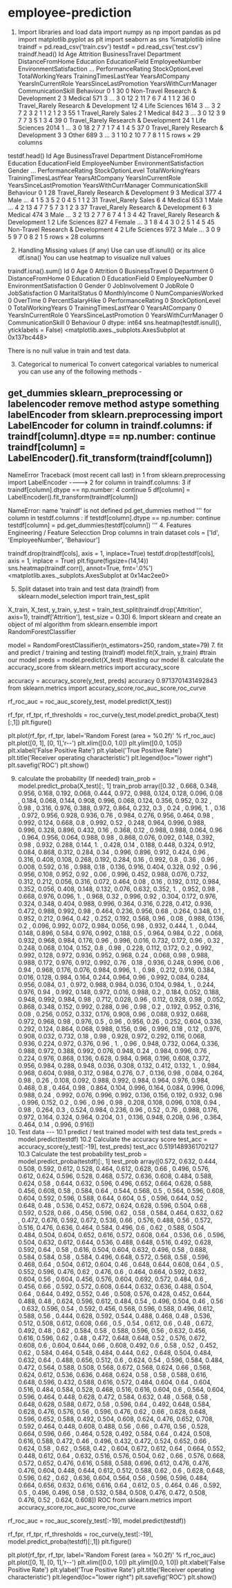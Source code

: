 # employee-prediction
1. Import libraries and load data
import numpy as np
import pandas as pd
import matplotlib.pyplot as plt
import seaborn as sns
%matplotlib inline
traindf = pd.read_csv('train.csv')
testdf = pd.read_csv('test.csv')
traindf.head()
Id	Age	Attrition	BusinessTravel	Department	DistanceFromHome	Education	EducationField	EmployeeNumber	EnvironmentSatisfaction	...	PerformanceRating	StockOptionLevel	TotalWorkingYears	TrainingTimesLastYear	YearsAtCompany	YearsInCurrentRole	YearsSinceLastPromotion	YearsWithCurrManager	CommunicationSkill	Behaviour
0	1	30	0	Non-Travel	Research & Development	2	3	Medical	571	3	...	3	0	12	2	11	7	6	7	4	1
1	2	36	0	Travel_Rarely	Research & Development	12	4	Life Sciences	1614	3	...	3	2	7	2	3	2	1	1	2	1
2	3	55	1	Travel_Rarely	Sales	2	1	Medical	842	3	...	3	0	12	3	9	7	7	3	5	1
3	4	39	0	Travel_Rarely	Research & Development	24	1	Life Sciences	2014	1	...	3	0	18	2	7	7	1	7	4	1
4	5	37	0	Travel_Rarely	Research & Development	3	3	Other	689	3	...	3	1	10	2	10	7	7	8	1	1
5 rows × 29 columns

testdf.head()
Id	Age	BusinessTravel	Department	DistanceFromHome	Education	EducationField	EmployeeNumber	EnvironmentSatisfaction	Gender	...	PerformanceRating	StockOptionLevel	TotalWorkingYears	TrainingTimesLastYear	YearsAtCompany	YearsInCurrentRole	YearsSinceLastPromotion	YearsWithCurrManager	CommunicationSkill	Behaviour
0	1	28	Travel_Rarely	Research & Development	9	3	Medical	377	4	Male	...	4	1	5	3	5	2	0	4	5	1
1	2	31	Travel_Rarely	Sales	6	4	Medical	653	1	Male	...	4	2	13	4	7	7	5	7	3	1
2	3	37	Travel_Rarely	Research & Development	6	3	Medical	474	3	Male	...	3	2	13	2	7	7	6	7	4	1
3	4	42	Travel_Rarely	Research & Development	1	2	Life Sciences	827	4	Female	...	3	1	8	4	4	3	0	2	5	1
4	5	45	Non-Travel	Research & Development	4	2	Life Sciences	972	3	Male	...	3	0	9	5	9	7	0	8	2	1
5 rows × 28 columns

2. Handling Missing values (if any)
Use can use df.isnull() or its alice df.isna() You can use heatmap to visualize null values

traindf.isna().sum()
Id                         0
Age                        0
Attrition                  0
BusinessTravel             0
Department                 0
DistanceFromHome           0
Education                  0
EducationField             0
EmployeeNumber             0
EnvironmentSatisfaction    0
Gender                     0
JobInvolvement             0
JobRole                    0
JobSatisfaction            0
MaritalStatus              0
MonthlyIncome              0
NumCompaniesWorked         0
OverTime                   0
PercentSalaryHike          0
PerformanceRating          0
StockOptionLevel           0
TotalWorkingYears          0
TrainingTimesLastYear      0
YearsAtCompany             0
YearsInCurrentRole         0
YearsSinceLastPromotion    0
YearsWithCurrManager       0
CommunicationSkill         0
Behaviour                  0
dtype: int64
sns.heatmap(testdf.isnull(), yticklabels = False)
<matplotlib.axes._subplots.AxesSubplot at 0x137bc448>

There is no null value in train and test data.

3. Categorical to numerical
To convert categorical variables to numerical you can use any of the following methods -

get_dummies
sklearn_preprocessing or labelencoder
remove method
astype something
labelEncoder
from sklearn.preprocessing import LabelEncoder
for column in traindf.columns:
    if traindf[column].dtype == np.number:
        continue
    traindf[column] = LabelEncoder().fit_transform(traindf[column]) 
---------------------------------------------------------------------------
NameError                                 Traceback (most recent call last)
<ipython-input-2-be3fe56824e6> in <module>
      1 from sklearn.preprocessing import LabelEncoder
----> 2 for column in traindf.columns:
      3     if traindf[column].dtype == np.number:
      4         continue
      5     df[column] = LabelEncoder().fit_transform(traindf[column])

NameError: name 'traindf' is not defined
pd.get_dummies method
'''
for column in testdf.columns :
    if testdf[column].dtype == np.number:
        continue
    testdf[column] = pd.get_dummies(testdf[column]) '''
4. Features Engineering / Feature Selecction
Drop columns in train dataset
cols = ['Id', 'EmployeeNumber', 'Behaviour']

traindf.drop(traindf[cols], axis = 1, inplace=True)
testdf.drop(testdf[cols], axis = 1, inplace = True)
plt.figure(figsize=(14,14))
sns.heatmap(traindf.corr(), annot=True, fmt='.0%')
<matplotlib.axes._subplots.AxesSubplot at 0x14ac2ee0>

5. Split dataset into train and test data (traindf)
from sklearn.model_selection import train_test_split

X_train, X_test, y_train, y_test = train_test_split(traindf.drop('Attrition', axis=1),
                                                   traindf['Attrition'], test_size = 0.30)
6. Import sklearn and create an object of ml algorithm
from sklearn.ensemble import RandomForestClassifier

model = RandomForestClassifier(n_estimators=250, random_state=79)
7. fit and predict / training and testing (traindf)
model.fit(X_train, y_train)  #train our model
preds = model.predict(X_test)        #testing our model
8. calculate the accuracy_score
from sklearn.metrics import accuracy_score

accuracy = accuracy_score(y_test, preds)
accuracy
0.9713701431492843
from sklearn.metrics import accuracy_score,roc_auc_score,roc_curve

rf_roc_auc = roc_auc_score(y_test, model.predict(X_test))

rf_fpr, rf_tpr, rf_thresholds = roc_curve(y_test,model.predict_proba(X_test)[:,1])
plt.figure()

plt.plot(rf_fpr, rf_tpr, label='Random Forest (area = %0.2f)' % rf_roc_auc)
plt.plot([0, 1], [0, 1],'r--')
plt.xlim([0.0, 1.0])
plt.ylim([0.0, 1.05])
plt.xlabel('False Positive Rate')
plt.ylabel('True Positive Rate')
plt.title('Receiver operating characteristic')
plt.legend(loc="lower right")
plt.savefig('ROC')
plt.show()

9. calculate the probability (If needed)
train_prob = model.predict_proba(X_test)[:, 1]
train_prob
array([0.32 , 0.668, 0.348, 0.956, 0.168, 0.192, 0.068, 0.444, 0.972,
       0.988, 0.124, 0.128, 0.096, 0.08 , 0.184, 0.068, 0.144, 0.908,
       0.996, 0.068, 0.124, 0.356, 0.952, 0.32 , 0.98 , 0.316, 0.976,
       0.388, 0.972, 0.864, 0.232, 0.3  , 0.24 , 0.996, 1.   , 0.16 ,
       0.972, 0.956, 0.928, 0.936, 0.76 , 0.984, 0.276, 0.956, 0.464,
       0.98 , 0.992, 0.124, 0.668, 0.8  , 0.992, 0.52 , 0.248, 0.964,
       0.996, 0.988, 0.996, 0.328, 0.896, 0.432, 0.16 , 0.368, 0.12 ,
       0.988, 0.988, 0.064, 0.96 , 0.964, 0.956, 0.064, 0.988, 0.98 ,
       0.868, 0.076, 0.092, 0.148, 0.392, 0.98 , 0.932, 0.288, 0.144,
       1.   , 0.428, 0.14 , 0.188, 0.448, 0.324, 0.912, 0.084, 0.868,
       0.312, 0.284, 0.34 , 0.996, 0.896, 0.912, 0.424, 0.96 , 0.316,
       0.408, 0.108, 0.268, 0.192, 0.284, 0.16 , 0.992, 0.8  , 0.36 ,
       0.96 , 0.008, 0.592, 0.16 , 0.988, 0.18 , 0.136, 0.916, 0.404,
       0.328, 0.92 , 0.96 , 0.956, 0.108, 0.952, 0.92 , 0.06 , 0.996,
       0.452, 0.988, 0.076, 0.732, 0.312, 0.212, 0.056, 0.316, 0.072,
       0.464, 0.08 , 0.16 , 0.192, 0.112, 0.984, 0.352, 0.056, 0.408,
       0.148, 0.132, 0.076, 0.632, 0.352, 1.   , 0.952, 0.98 , 0.668,
       0.976, 0.096, 1.   , 0.968, 0.32 , 0.996, 0.92 , 0.304, 0.172,
       0.976, 0.324, 0.348, 0.404, 0.988, 0.996, 0.364, 0.316, 0.228,
       0.412, 0.936, 0.472, 0.988, 0.992, 0.98 , 0.464, 0.236, 0.956,
       0.68 , 0.264, 0.348, 0.1  , 0.952, 0.212, 0.964, 0.42 , 0.252,
       0.192, 0.568, 0.96 , 0.08 , 0.988, 0.136, 0.2  , 0.096, 0.992,
       0.072, 0.984, 0.056, 0.98 , 0.932, 0.444, 1.   , 0.044, 0.148,
       0.896, 0.584, 0.976, 0.992, 0.188, 0.5  , 0.964, 0.984, 0.22 ,
       0.068, 0.932, 0.968, 0.984, 0.176, 0.96 , 0.996, 0.016, 0.732,
       0.172, 0.96 , 0.32 , 0.248, 0.068, 0.104, 0.152, 0.8  , 0.98 ,
       0.228, 0.112, 0.172, 0.2  , 0.992, 0.992, 0.128, 0.972, 0.936,
       0.952, 0.968, 0.24 , 0.068, 0.98 , 0.988, 0.988, 0.172, 0.976,
       0.912, 0.992, 0.76 , 0.18 , 0.936, 0.248, 0.996, 0.06 , 0.94 ,
       0.968, 0.176, 0.076, 0.984, 0.996, 1.   , 0.98 , 0.212, 0.916,
       0.384, 0.016, 0.128, 0.984, 0.164, 0.244, 0.964, 0.96 , 0.992,
       0.084, 0.284, 0.956, 0.084, 0.1  , 0.972, 0.988, 0.984, 0.036,
       0.104, 0.984, 1.   , 0.244, 0.976, 0.94 , 0.992, 0.148, 0.972,
       0.016, 0.988, 0.2  , 0.184, 0.052, 0.188, 0.948, 0.992, 0.984,
       0.98 , 0.712, 0.028, 0.96 , 0.112, 0.928, 0.98 , 0.052, 0.868,
       0.348, 0.152, 0.992, 0.288, 0.96 , 0.98 , 0.2  , 0.192, 0.952,
       0.316, 0.08 , 0.256, 0.052, 0.332, 0.176, 0.908, 0.96 , 0.088,
       0.932, 0.668, 0.972, 0.968, 0.98 , 0.976, 0.5  , 0.96 , 0.956,
       0.26 , 0.252, 0.604, 0.336, 0.292, 0.124, 0.864, 0.068, 0.988,
       0.156, 0.96 , 0.996, 0.18 , 0.12 , 0.976, 0.908, 0.032, 0.732,
       0.18 , 0.98 , 0.928, 0.972, 0.292, 0.116, 0.068, 0.936, 0.224,
       0.972, 0.376, 0.96 , 1.   , 0.96 , 0.948, 0.732, 0.064, 0.336,
       0.988, 0.972, 0.388, 0.992, 0.076, 0.948, 0.24 , 0.984, 0.996,
       0.76 , 0.224, 0.976, 0.868, 0.136, 0.628, 0.984, 0.968, 0.196,
       0.608, 0.372, 0.956, 0.984, 0.288, 0.948, 0.036, 0.308, 0.132,
       0.412, 0.132, 1.   , 0.984, 0.968, 0.604, 0.988, 0.312, 0.984,
       0.276, 0.7  , 0.136, 0.98 , 0.084, 0.264, 0.98 , 0.26 , 0.108,
       0.092, 0.988, 0.992, 0.984, 0.964, 0.976, 0.984, 0.468, 0.8  ,
       0.464, 0.98 , 0.864, 0.104, 0.996, 0.164, 0.084, 0.996, 0.096,
       0.988, 0.24 , 0.992, 0.076, 0.996, 0.992, 0.136, 0.156, 0.192,
       0.932, 0.98 , 0.996, 0.152, 0.2  , 0.96 , 0.96 , 0.98 , 0.208,
       0.108, 0.096, 0.108, 0.94 , 0.98 , 0.264, 0.3  , 0.524, 0.984,
       0.236, 0.96 , 0.52 , 0.76 , 0.988, 0.176, 0.972, 0.164, 0.324,
       0.964, 0.204, 0.1  , 0.136, 0.948, 0.208, 0.96 , 0.364, 0.464,
       0.14 , 0.996, 0.916])
10. Test data ---
10.1 predict / test trained model with test data
test_preds = model.predict(testdf)
10.2 Calculate the accuracy score
test_acc = accuracy_score(y_test[:-19], test_preds)
test_acc
0.5191489361702127
10.3 Calculate the test probability
test_prob = model.predict_proba(testdf)[:, 1]
test_prob
array([0.572, 0.632, 0.444, 0.508, 0.592, 0.612, 0.528, 0.464, 0.612,
       0.628, 0.66 , 0.496, 0.576, 0.612, 0.624, 0.596, 0.528, 0.468,
       0.572, 0.636, 0.608, 0.484, 0.588, 0.624, 0.58 , 0.644, 0.632,
       0.596, 0.496, 0.652, 0.664, 0.628, 0.588, 0.456, 0.608, 0.58 ,
       0.584, 0.64 , 0.544, 0.568, 0.5  , 0.564, 0.596, 0.608, 0.604,
       0.592, 0.596, 0.588, 0.644, 0.604, 0.5  , 0.596, 0.644, 0.52 ,
       0.648, 0.48 , 0.536, 0.452, 0.672, 0.624, 0.628, 0.596, 0.504,
       0.68 , 0.592, 0.528, 0.66 , 0.456, 0.596, 0.62 , 0.58 , 0.584,
       0.464, 0.632, 0.62 , 0.472, 0.676, 0.592, 0.672, 0.536, 0.66 ,
       0.576, 0.488, 0.56 , 0.572, 0.516, 0.476, 0.636, 0.464, 0.584,
       0.496, 0.6  , 0.62 , 0.588, 0.504, 0.484, 0.504, 0.604, 0.652,
       0.616, 0.572, 0.608, 0.64 , 0.536, 0.6  , 0.596, 0.504, 0.632,
       0.612, 0.644, 0.536, 0.488, 0.648, 0.516, 0.492, 0.628, 0.592,
       0.64 , 0.58 , 0.616, 0.504, 0.604, 0.632, 0.496, 0.58 , 0.688,
       0.584, 0.584, 0.58 , 0.584, 0.496, 0.648, 0.572, 0.568, 0.58 ,
       0.596, 0.468, 0.64 , 0.504, 0.612, 0.604, 0.46 , 0.648, 0.644,
       0.608, 0.64 , 0.5  , 0.552, 0.596, 0.476, 0.62 , 0.476, 0.6  ,
       0.464, 0.664, 0.592, 0.632, 0.604, 0.56 , 0.604, 0.456, 0.576,
       0.604, 0.692, 0.572, 0.484, 0.6  , 0.456, 0.66 , 0.592, 0.572,
       0.608, 0.644, 0.632, 0.636, 0.488, 0.504, 0.64 , 0.644, 0.492,
       0.552, 0.46 , 0.508, 0.576, 0.428, 0.452, 0.644, 0.488, 0.48 ,
       0.624, 0.596, 0.612, 0.484, 0.54 , 0.496, 0.504, 0.46 , 0.56 ,
       0.632, 0.596, 0.54 , 0.592, 0.456, 0.568, 0.596, 0.588, 0.496,
       0.612, 0.588, 0.56 , 0.444, 0.628, 0.592, 0.544, 0.488, 0.468,
       0.48 , 0.536, 0.512, 0.508, 0.612, 0.608, 0.66 , 0.5  , 0.54 ,
       0.612, 0.6  , 0.48 , 0.672, 0.492, 0.48 , 0.62 , 0.584, 0.58 ,
       0.588, 0.596, 0.56 , 0.632, 0.456, 0.616, 0.596, 0.62 , 0.48 ,
       0.472, 0.648, 0.648, 0.52 , 0.576, 0.672, 0.608, 0.6  , 0.604,
       0.644, 0.66 , 0.608, 0.492, 0.6  , 0.58 , 0.52 , 0.452, 0.62 ,
       0.584, 0.464, 0.548, 0.484, 0.444, 0.62 , 0.648, 0.504, 0.484,
       0.632, 0.64 , 0.488, 0.656, 0.512, 0.6  , 0.624, 0.54 , 0.596,
       0.584, 0.484, 0.472, 0.564, 0.588, 0.508, 0.568, 0.672, 0.568,
       0.624, 0.66 , 0.568, 0.624, 0.612, 0.536, 0.636, 0.468, 0.624,
       0.58 , 0.58 , 0.588, 0.616, 0.648, 0.596, 0.432, 0.588, 0.616,
       0.572, 0.484, 0.604, 0.64 , 0.604, 0.516, 0.484, 0.584, 0.528,
       0.468, 0.516, 0.616, 0.604, 0.6  , 0.564, 0.604, 0.596, 0.464,
       0.448, 0.628, 0.472, 0.584, 0.632, 0.48 , 0.568, 0.58 , 0.648,
       0.628, 0.588, 0.672, 0.58 , 0.596, 0.64 , 0.492, 0.648, 0.584,
       0.628, 0.476, 0.576, 0.56 , 0.596, 0.476, 0.62 , 0.66 , 0.628,
       0.648, 0.596, 0.652, 0.588, 0.492, 0.504, 0.608, 0.624, 0.476,
       0.652, 0.708, 0.592, 0.464, 0.448, 0.608, 0.488, 0.56 , 0.66 ,
       0.476, 0.56 , 0.528, 0.664, 0.596, 0.66 , 0.464, 0.528, 0.492,
       0.584, 0.64 , 0.424, 0.508, 0.616, 0.588, 0.472, 0.46 , 0.496,
       0.432, 0.472, 0.524, 0.652, 0.66 , 0.624, 0.58 , 0.62 , 0.568,
       0.42 , 0.604, 0.672, 0.612, 0.64 , 0.664, 0.552, 0.448, 0.612,
       0.64 , 0.632, 0.516, 0.576, 0.504, 0.62 , 0.66 , 0.576, 0.668,
       0.572, 0.652, 0.476, 0.616, 0.588, 0.588, 0.696, 0.612, 0.476,
       0.476, 0.476, 0.604, 0.448, 0.644, 0.612, 0.512, 0.588, 0.62 ,
       0.6  , 0.628, 0.648, 0.596, 0.62 , 0.62 , 0.636, 0.604, 0.564,
       0.56 , 0.596, 0.596, 0.484, 0.664, 0.656, 0.632, 0.616, 0.616,
       0.64 , 0.612, 0.5  , 0.464, 0.46 , 0.592, 0.5  , 0.496, 0.496,
       0.58 , 0.532, 0.584, 0.508, 0.476, 0.472, 0.508, 0.476, 0.52 ,
       0.624, 0.608])
ROC
from sklearn.metrics import accuracy_score,roc_auc_score,roc_curve

rf_roc_auc = roc_auc_score(y_test[:-19], model.predict(testdf))

rf_fpr, rf_tpr, rf_thresholds = roc_curve(y_test[:-19], model.predict_proba(testdf)[:,1])
plt.figure()

plt.plot(rf_fpr, rf_tpr, label='Random Forest (area = %0.2f)' % rf_roc_auc)
plt.plot([0, 1], [0, 1],'r--')
plt.xlim([0.0, 1.0])
plt.ylim([0.0, 1.0])
plt.xlabel('False Positive Rate')
plt.ylabel('True Positive Rate')
plt.title('Receiver operating characteristic')
plt.legend(loc="lower right")
plt.savefig('ROC')
plt.show()
